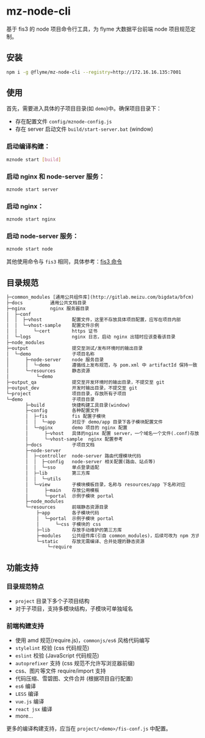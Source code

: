 # mz-node-cli

基于 fis3 的 node 项目命令行工具，为 flyme 大数据平台前端 node 项目规范定制。

## 安装

```bash
npm i -g @flyme/mz-node-cli --registry=http://172.16.16.135:7001
```

## 使用

首先，需要进入具体的子项目目录(如 `demo`)中。确保项目目录下：

- 存在配置文件 `config/mznode-config.js`
- 存在 server 启动文件 `build/start-server.bat` (window)

### 启动编译构建：

```bash
mznode start [build]
```

### 启动 nginx 和 node-server 服务：

```bash
mznode start server
```

### 启动 nginx：

```bash
mznode start nginx
```

### 启动 node-server 服务：

```bash
mznode start node
```

其他使用命令与 `fis3` 相同，具体参考：[fis3 命令](http://fis.baidu.com/fis3/docs/api/command.html)

## 目录规范

```xml
├─common_modules [通用公共组件库](http://gitlab.meizu.com/bigdata/bfcm)
├─docs          通用公共文档目录
├─nginx         nginx 服务器目录
│  ├─conf
│  │  ├─vhost           配置文件，这里不存放具体项目配置，应写在项目内部
│  │  └─vhost-sample    配置文件示例
│  │      └─cert        https 证书
│  └─logs               nginx 日志，启动 nginx 出错时应该查看该目录
├─node_modules
├─output                提交至测试/发布环境时的输出目录
│  └─demo               子项目名称
│      ├─node-server    node 服务目录
│      │  └─demo        遵循线上发布规范，与 pom.xml 中 artifactId 保持一致
│      └─resources      静态资源
│          └─demo
├─output_qa             提交至开发环境时的输出目录，不提交至 git
├─output_dev            开发时输出目录，不提交至 git
└─project               项目目录，存放所有子项目
└─demo                  子项目目录
       ├─build          快捷构建工具目录(window)
       ├─config         各种配置文件
       │  ├─fis         fis 配置子模块
       │  │  └─app      对应于 demo/app 目录下各子模块配置文件
       │  └─nginx       demo 项目的 nginx 配置
       │      ├─vhost   具体的nginx 配置 server，一个域名一个文件(.conf)存放
       │      └─vhost-sample  nginx 配置参考
       ├─docs           子项目文档
       ├─node-server
       │  ├─controller  node-server 路由代理模块代码
       │  │  ├─config   node-server 相关配置(路由、站点等)
       │  │  └─sso      单点登录适配
       │  ├─lib         第三方库
       │  │  └─utils
       │  └─view        子模块模板目录，名称与 resources/app 下名称对应
       │      ├─main    存放公用模板
       │      └─portal  示例子模块 portal
       ├─node_modules
       └─resources      前端静态资源目录
           ├─app        各子模块代码
           │  └─portal  示例子模块 portal
           │      └─css 子模块的 css
           ├─lib        存放手动维护的第三方库
           ├─modules    公共组件库(引自 common_modules)，后续可改为 npm 方式
           └─static     存放无需编译、合并处理的静态资源
               └─require 
```

## 功能支持

### 目录规范特点

- `project` 目录下多个子项目结构
- 对于子项目，支持多模块结构，子模块可单独域名

### 前端构建支持

- 使用 amd 规范(require.js)，`commonjs/es6` 风格代码编写
- `stylelint` 校验 (css 代码规范)
- `eslint` 校验 (JavaScript 代码规范)
- `autoprefixer` 支持 (css 规范不允许写浏览器前缀)
- css、图片等文件 require/import 支持
- 代码压缩、雪碧图、文件合并 (根据项目自行配置)
- `es6` 编译
- `LESS` 编译
- `vue.js` 编译
- `react jsx` 编译
- more...

更多的编译构建支持，应当在 `project/<demo>/fis-conf.js` 中配置。
